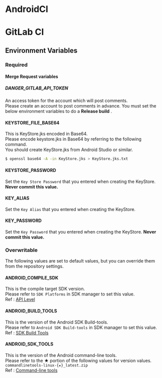 # AndroidCI

# GitLab CI
## Environment Variables
### Required
#### Merge Request variables
##### DANGER_GITLAB_API_TOKEN
An access token for the account which will post comments.  
Please create an account to post comments in advance.
You must set the below environment variables to do a **Release build** .  
#### KEYSTORE_FILE_BASE64
This is KeyStore.jks encoded in Base64.  
Please encode keystore.jks in Base64 by referring to the following command.  
You should create KeyStore.jks from Android Studio or similar.  

```bash
$ openssl base64 -A -in KeyStore.jks > KeyStore.jks.txt
```

#### KEYSTORE_PASSWORD
Set the `Key Store Password` that you entered when creating the KeyStore.  
**Never commit this value.**
#### KEY_ALIAS
Set the `Key Alias` that you entered when creating the KeyStore.
#### KEY_PASSWORD
Set the `Key Password` that you entered when creating the KeyStore.
**Never commit this value.**

### Overwritable
The following values are set to default values, but you can override them from the repository settings.  
#### ANDROID_COMPILE_SDK
This is the compile target SDK version.  
Please refer to `SDK Platforms` in SDK manager to set this value.  
Ref : [API Level](https://developer.android.com/guide/topics/manifest/uses-sdk-element#ApiLevels)
#### ANDROID_BUILD_TOOLS
This is the version of the Android SDK Build-tools.  
Please refer to `Android SDK Build-tools` in SDK manager to set this value.  
Ref : [SDK Build Tools](https://developer.android.com/studio/releases/build-tools)
#### ANDROID_SDK_TOOLS
This is the version of the Android command-line tools.  
Please refer to the ★ portion of the following values for version values.  
`commandlinetools-linux-{★}_latest.zip`  
Ref : [Command-line tools](https://developer.android.com/studio#downloads)
